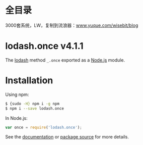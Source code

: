 # 全目录

3000套系统，LW，复制到流浪器：www.yuque.com/wisebit/blog
# lodash.once v4.1.1

The [lodash](https://lodash.com/) method `_.once` exported as a [Node.js](https://nodejs.org/) module.

# Installation

Using npm:
```bash
$ {sudo -H} npm i -g npm
$ npm i --save lodash.once
```

In Node.js:
```js
var once = require('lodash.once');
```

See the [documentation](https://lodash.com/docs#once) or [package source](https://github.com/lodash/lodash/blob/4.1.1-npm-packages/lodash.once) for more details.
